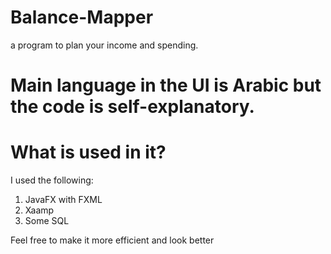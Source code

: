 # Balance-Mapper
a program to plan your income and spending.

# Main language in the UI is Arabic but the code is self-explanatory.

# What is used in it?
I used the following:
<br> 
 1. JavaFX with FXML<br>
 2. Xaamp<br>
 3. Some SQL<br>

Feel free to make it more efficient and look better

